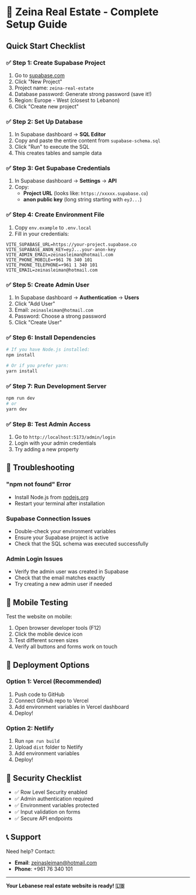 # 🚀 Zeina Real Estate - Complete Setup Guide

## Quick Start Checklist

### ✅ Step 1: Create Supabase Project
1. Go to [supabase.com](https://supabase.com)
2. Click "New Project"
3. Project name: `zeina-real-estate`
4. Database password: Generate strong password (save it!)
5. Region: Europe - West (closest to Lebanon)
6. Click "Create new project"

### ✅ Step 2: Set Up Database
1. In Supabase dashboard → **SQL Editor**
2. Copy and paste the entire content from `supabase-schema.sql`
3. Click "Run" to execute the SQL
4. This creates tables and sample data

### ✅ Step 3: Get Supabase Credentials
1. In Supabase dashboard → **Settings** → **API**
2. Copy:
   - **Project URL** (looks like: `https://xxxxx.supabase.co`)
   - **anon public key** (long string starting with `eyJ...`)

### ✅ Step 4: Create Environment File
1. Copy `env.example` to `.env.local`
2. Fill in your credentials:
```env
VITE_SUPABASE_URL=https://your-project.supabase.co
VITE_SUPABASE_ANON_KEY=eyJ...your-anon-key
VITE_ADMIN_EMAIL=zeinasleiman@hotmail.com
VITE_PHONE_MOBILE=+961 76 340 101
VITE_PHONE_TELEPHONE=+961 1 340 101
VITE_EMAIL=zeinasleiman@hotmail.com
```

### ✅ Step 5: Create Admin User
1. In Supabase dashboard → **Authentication** → **Users**
2. Click "Add User"
3. Email: `zeinasleiman@hotmail.com`
4. Password: Choose a strong password
5. Click "Create User"

### ✅ Step 6: Install Dependencies
```bash
# If you have Node.js installed:
npm install

# Or if you prefer yarn:
yarn install
```

### ✅ Step 7: Run Development Server
```bash
npm run dev
# or
yarn dev
```

### ✅ Step 8: Test Admin Access
1. Go to `http://localhost:5173/admin/login`
2. Login with your admin credentials
3. Try adding a new property

## 🔧 Troubleshooting

### "npm not found" Error
- Install Node.js from [nodejs.org](https://nodejs.org)
- Restart your terminal after installation

### Supabase Connection Issues
- Double-check your environment variables
- Ensure your Supabase project is active
- Check that the SQL schema was executed successfully

### Admin Login Issues
- Verify the admin user was created in Supabase
- Check that the email matches exactly
- Try creating a new admin user if needed

## 📱 Mobile Testing

Test the website on mobile:
1. Open browser developer tools (F12)
2. Click the mobile device icon
3. Test different screen sizes
4. Verify all buttons and forms work on touch

## 🚀 Deployment Options

### Option 1: Vercel (Recommended)
1. Push code to GitHub
2. Connect GitHub repo to Vercel
3. Add environment variables in Vercel dashboard
4. Deploy!

### Option 2: Netlify
1. Run `npm run build`
2. Upload `dist` folder to Netlify
3. Add environment variables
4. Deploy!

## 🔐 Security Checklist

- ✅ Row Level Security enabled
- ✅ Admin authentication required
- ✅ Environment variables protected
- ✅ Input validation on forms
- ✅ Secure API endpoints

## 📞 Support

Need help? Contact:
- **Email**: zeinasleiman@hotmail.com
- **Phone**: +961 76 340 101

---

**Your Lebanese real estate website is ready! 🇱🇧**
